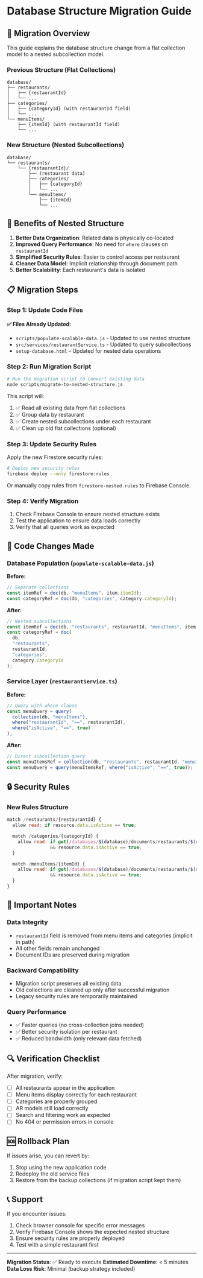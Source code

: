 # Database Structure Migration Guide

## 🔄 Migration Overview

This guide explains the database structure change from a flat collection model to a nested subcollection model.

### Previous Structure (Flat Collections)

```
database/
├── restaurants/
│   ├── {restaurantId}
│   └── ...
├── categories/
│   ├── {categoryId} (with restaurantId field)
│   └── ...
└── menuItems/
    ├── {itemId} (with restaurantId field)
    └── ...
```

### New Structure (Nested Subcollections)

```
database/
└── restaurants/
    └── {restaurantId}/
        ├── (restaurant data)
        ├── categories/
        │   ├── {categoryId}
        │   └── ...
        └── menuItems/
            ├── {itemId}
            └── ...
```

## 🎯 Benefits of Nested Structure

1. **Better Data Organization**: Related data is physically co-located
2. **Improved Query Performance**: No need for `where` clauses on `restaurantId`
3. **Simplified Security Rules**: Easier to control access per restaurant
4. **Cleaner Data Model**: Implicit relationship through document path
5. **Better Scalability**: Each restaurant's data is isolated

## 📋 Migration Steps

### Step 1: Update Code Files

#### ✅ Files Already Updated:

- `scripts/populate-scalable-data.js` - Updated to use nested structure
- `src/services/restaurantService.ts` - Updated to query subcollections
- `setup-database.html` - Updated for nested data operations

### Step 2: Run Migration Script

```bash
# Run the migration script to convert existing data
node scripts/migrate-to-nested-structure.js
```

This script will:

1. ✅ Read all existing data from flat collections
2. ✅ Group data by restaurant
3. ✅ Create nested subcollections under each restaurant
4. ✅ Clean up old flat collections (optional)

### Step 3: Update Security Rules

Apply the new Firestore security rules:

```bash
# Deploy new security rules
firebase deploy --only firestore:rules
```

Or manually copy rules from `firestore-nested.rules` to Firebase Console.

### Step 4: Verify Migration

1. Check Firebase Console to ensure nested structure exists
2. Test the application to ensure data loads correctly
3. Verify that all queries work as expected

## 🔧 Code Changes Made

### Database Population (`populate-scalable-data.js`)

**Before:**

```javascript
// Separate collections
const itemRef = doc(db, "menuItems", item.itemId);
const categoryRef = doc(db, "categories", category.categoryId);
```

**After:**

```javascript
// Nested subcollections
const itemRef = doc(db, "restaurants", restaurantId, "menuItems", item.itemId);
const categoryRef = doc(
  db,
  "restaurants",
  restaurantId,
  "categories",
  category.categoryId
);
```

### Service Layer (`restaurantService.ts`)

**Before:**

```javascript
// Query with where clause
const menuQuery = query(
  collection(db, "menuItems"),
  where("restaurantId", "==", restaurantId),
  where("isActive", "==", true)
);
```

**After:**

```javascript
// Direct subcollection query
const menuItemsRef = collection(db, "restaurants", restaurantId, "menuItems");
const menuQuery = query(menuItemsRef, where("isActive", "==", true));
```

## 🔒 Security Rules

### New Rules Structure

```javascript
match /restaurants/{restaurantId} {
  allow read: if resource.data.isActive == true;

  match /categories/{categoryId} {
    allow read: if get(/databases/$(database)/documents/restaurants/$(restaurantId)).data.isActive == true
                && resource.data.isActive == true;
  }

  match /menuItems/{itemId} {
    allow read: if get(/databases/$(database)/documents/restaurants/$(restaurantId)).data.isActive == true
                && resource.data.isActive == true;
  }
}
```

## 🚨 Important Notes

### Data Integrity

- `restaurantId` field is removed from menu items and categories (implicit in path)
- All other fields remain unchanged
- Document IDs are preserved during migration

### Backward Compatibility

- Migration script preserves all existing data
- Old collections are cleaned up only after successful migration
- Legacy security rules are temporarily maintained

### Query Performance

- ✅ Faster queries (no cross-collection joins needed)
- ✅ Better security isolation per restaurant
- ✅ Reduced bandwidth (only relevant data fetched)

## 🔍 Verification Checklist

After migration, verify:

- [ ] All restaurants appear in the application
- [ ] Menu items display correctly for each restaurant
- [ ] Categories are properly grouped
- [ ] AR models still load correctly
- [ ] Search and filtering work as expected
- [ ] No 404 or permission errors in console

## 🆘 Rollback Plan

If issues arise, you can revert by:

1. Stop using the new application code
2. Redeploy the old service files
3. Restore from the backup collections (if migration script kept them)

## 📞 Support

If you encounter issues:

1. Check browser console for specific error messages
2. Verify Firebase Console shows the expected nested structure
3. Ensure security rules are properly deployed
4. Test with a simple restaurant first

---

**Migration Status**: ✅ Ready to execute
**Estimated Downtime**: < 5 minutes
**Data Loss Risk**: Minimal (backup strategy included)
